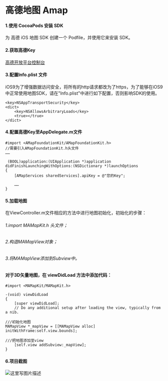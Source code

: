 # 高德地图 Amap
#### 1.使用 CocoaPods 安装 SDK
为 高德 iOS 地图 SDK 创建一个 Podfile，并使用它来安装 SDK。
#### 2.获取高德Key
[高德开放平台控制台](http://lbs.amap.com/)
#### 3.配置Info.plist 文件
iOS9为了增强数据访问安全，将所有的http请求都改为了https，为了能够在iOS9中正常使用地图SDK，请在"Info.plist"中进行如下配置，否则影响SDK的使用。
```
<key>NSAppTransportSecurity</key>
<dict>
    <key>NSAllowsArbitraryLoads</key>
    <true></true>
</dict>
```
#### 4.配置高德Key至AppDelegate.m文件
```
#import <AMapFoundationKit/AMapFoundationKit.h>
//需要引入AMapFoundationKit.h头文件
……

 (BOOL)application:(UIApplication *)application didFinishLaunchingWithOptions:(NSDictionary *)launchOptions
{  
    [AMapServices sharedServices].apiKey = @"您的Key";
     
    ……
}
```
#### 5.加载地图
在ViewController.m文件相应的方法中进行地图初始化，初始化的步骤：
###### 1.import MAMapKit.h 头文件；
###### 2.构造MAMapView对象；
###### 3.将MAMapView添加到Subview中。
#### 对于3D矢量地图，在 viewDidLoad 方法中添加代码：
```
#import <MAMapKit/MAMapKit.h>

-(void) viewDidLoad
{
    [super viewDidLoad];
    // Do any additional setup after loading the view, typically from a nib.

///初始化地图
MAMapView *_mapView = [[MAMapView alloc] initWithFrame:self.view.bounds];
    
///把地图添加至view
    [self.view addSubview:_mapView];
}
```
#### 6.项目截图
![这里写图片描述](https://github.com/fanbaoying/Amap/new/master／967CF155DCF347E3900A8B6C30A37DF5.png)

